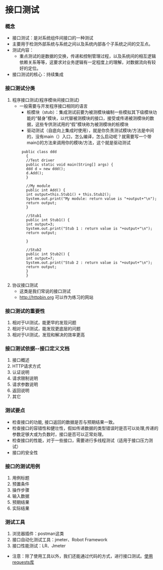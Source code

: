 # 接口测试
### 概念
* 接口测试：是对系统组件间接口的一种测试
* 主要用于检测外部系统与系统之间以及系统内部各个子系统之间的交互点。
* 测试内容：
  * 重点测试的是数据的交换，传递和控制管理过程，以及系统间的相互逻辑依赖关系等等，这要求对业务逻辑有一定程度上的理解，对数据流向有较好的定位。
* 接口测试的核心：持续集成

### 接口测试分类
1. 程序接口测试(程序模块间接口测试)
   * 一般需要与开发程序接口相同的语言
     * 桩模块（stub）：集成测试前要为被测模块编制一些模拟其下级模块功能的“替身”模块，以代替被测模块的接口，接受或传递被测模块的数据，这些专供测试用的“假”模块称为被测模块的桩模块
     * 驱动测试（自底向上集成时使用），就是你负责测试模块/方法是中间的，没有main（）入口，怎么编译，怎么启动呢？就需要写一个带main()的方法来调用你的模块/方法，这个就是驱动测试
     ```
      public class ddd
        {
        //Test driver
        public static void main(String[] args) {
        ddd d = new ddd();
        d.Add();
        }

        //My module
        public int Add() {
        int output=this.Stub1() + this.Stub2();
        System.out.print("My module: return value is "+output+"\n");
        return output;
        }

        //Stub1
        public int Stub1() {
        int output=3;
        System.out.print("Stub 1 : return value is "+output+"\n");
        return output;

        }

        //Stub2
        public int Stub2() {
        int output=7;
        System.out.print("Stub 2 : return value is "+output+"\n");
        return output;
        }
        }
     ```
2. 协议接口测试
   * 这类是我们常说的接口测试
   * http://httpbin.org 可以作为练习的网站

### 接口测试的重要性
1. 相对于UI测试，能更早的发现问题
2. 相对于UI测试，能发现更底层的问题
3. 相对于UI测试，发现和解决的效率更高

### 接口测试依据--接口定义文档
1. 接口概述
2. HTTP请求方式
3. 认证说明
4. 请求限制说明
5. 请求参数说明
6. 返回说明
7. 其它

### 测试要点
* 检查接口的功能, 接口返回的数据是否与预期结果一致。
* 检查接口的容错性和健壮性，假如传递数据的类型错误时是否可以处理,传递的参数足够大或为负数时，接口是否可以正常处理。
* 检查接口的性能，对于一些接口，需要进行多线程测试（适用于接口压力测试）
* 接口的安全性

### 接口的测试用例
1. 用例标题
2. 预置条件
3. 操作步骤
4. 输入数据
5. 预期结果
6. 实际结果

### 测试工具
1. 浏览器插件：postman这类
2. 接口自动化测试工具：jmeter、Robot Framework
3. 接口性能测试：LR、Jmeter
* 注意：除了使用工具以外，我们还能通过代码的方式，进行接口测试。[使用requests库](../python/communication/py_request.md)

